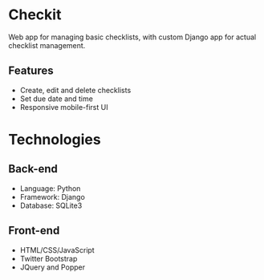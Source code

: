 # Checkit

Web app for managing basic checklists, with custom Django app for actual checklist management. 

## Features
- Create, edit and delete checklists
- Set due date and time
- Responsive mobile-first UI

# Technologies
## Back-end
- Language: Python
- Framework: Django
- Database: SQLite3

## Front-end
- HTML/CSS/JavaScript
- Twitter Bootstrap
- JQuery and Popper
